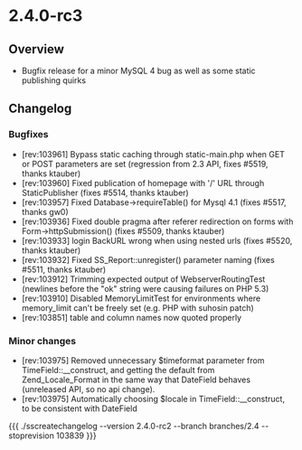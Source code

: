 # 2.4.0-rc3

##  Overview

 * Bugfix release for a minor MySQL 4 bug as well as some static publishing quirks

## Changelog

###  Bugfixes

 * [rev:103961] Bypass static caching through static-main.php when GET or POST parameters are set (regression from 2.3 API, fixes #5519, thanks ktauber)
 * [rev:103960] Fixed publication of homepage with '/' URL through StaticPublisher (fixes #5514, thanks ktauber)
 * [rev:103957] Fixed Database->requireTable() for Mysql 4.1 (fixes #5517, thanks gw0)
 * [rev:103936] Fixed double pragma after referer redirection on forms with Form->httpSubmission() (fixes #5509, thanks ktauber)
 * [rev:103933] login BackURL wrong when using nested urls (fixes #5520, thanks ktauber)
 * [rev:103932] Fixed SS_Report::unregister() parameter naming (fixes #5511, thanks ktauber)
 * [rev:103912] Trimming expected output of WebserverRoutingTest (newlines before the "ok" string were causing failures on PHP 5.3)
 * [rev:103910] Disabled MemoryLimitTest for environments where memory_limit can't be freely set (e.g. PHP with suhosin patch)
 * [rev:103851] table and column names now quoted properly


###  Minor changes

 * [rev:103975] Removed unnecessary $timeformat parameter from TimeField::__construct, and getting the default from Zend_Locale_Format in the same way that DateField behaves (unreleased API, so no api change).
 * [rev:103975] Automatically choosing $locale in TimeField::__construct, to be consistent with DateField

{{{
./sscreatechangelog --version 2.4.0-rc2 --branch branches/2.4 --stoprevision 103839
}}}